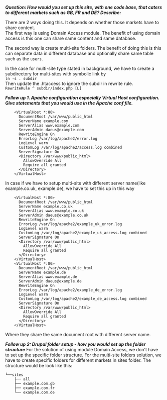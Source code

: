 ***Question: How would you set up this site, with one code base, that caters to different markets such as GB, FR and DE? Describe:***

There are 2 ways doing this. It depends on whether those markets have to share content.  
The first way is using Domain Access module. The benefit of using domain access is this one can share same content and same database.   

The second way is create multi-site folders. The benefit of doing this is this can separate data in different database and optionally share same table such as the `users`.   

In the case for multi-site type stated in background, we have to create a subdirectory for multi-sites with symbolic link by   
```ln -s . subdir```  
Then update the .htaccess to ignore the subdir in rewrite rule.   
```RewriteRule ^ subdir/index.php [L]```  


***Follow up 1. Apache configuration especially Virtual Host configuration. Give statements that you would use in the Apache conf file.***   
```
    <VirtualHost *:80>
      DocumentRoot /var/www/public_html
      ServerName example.com
      ServerAlias www.example.com
      ServerAdmin daeus@example.com
      RewriteEngine On
      ErrorLog /var/log/apache2/error.log
      LogLevel warn
      CustomLog /var/log/apache2/access.log combined
      ServerSignature On
      <Directory /var/www/public_html>
        AllowOverride All
        Require all granted
      </Directory>
    </VirtualHost>
```

In case if we have to setup multi-site with different server name(like example.co.uk, example.de), we have to set this up in this way 
```
    <VirtualHost *:80>
      DocumentRoot /var/www/public_html
      ServerName example.co.uk
      ServerAlias www.example.co.uk
      ServerAdmin daeus@example.co.uk
      RewriteEngine On
      ErrorLog /var/log/apache2/example_uk_error.log
      LogLevel warn
      CustomLog /var/log/apache2/example_uk_access.log combined
      ServerSignature On
      <Directory /var/www/public_html>
        AllowOverride All
        Require all granted
      </Directory>
    </VirtualHost>
    <VirtualHost *:80>
      DocumentRoot /var/www/public_html
      ServerName example.de
      ServerAlias www.example.de
      ServerAdmin daeus@example.de
      RewriteEngine On
      ErrorLog /var/log/apache2/example_de_error.log
      LogLevel warn
      CustomLog /var/log/apache2/example_de_access.log combined
      ServerSignature On
      <Directory /var/www/public_html>
        AllowOverride All
        Require all granted
      </Directory>
    </VirtualHost>
```
Where they share the same document root with different server name.

***Follow up 2: Drupal folder setup - how you would set up the folder structure***
For the solution of using module Domain Access, we don't have to set up the specific folder structure.
For the multi-site folders solution, we have to create specific folders for different markets in sites folder.
The structure would be look like this:
```
└──sites
    ├── all
    ├── example.com.gb
    ├── example.com.fr
    └── example.com.de

``` 

